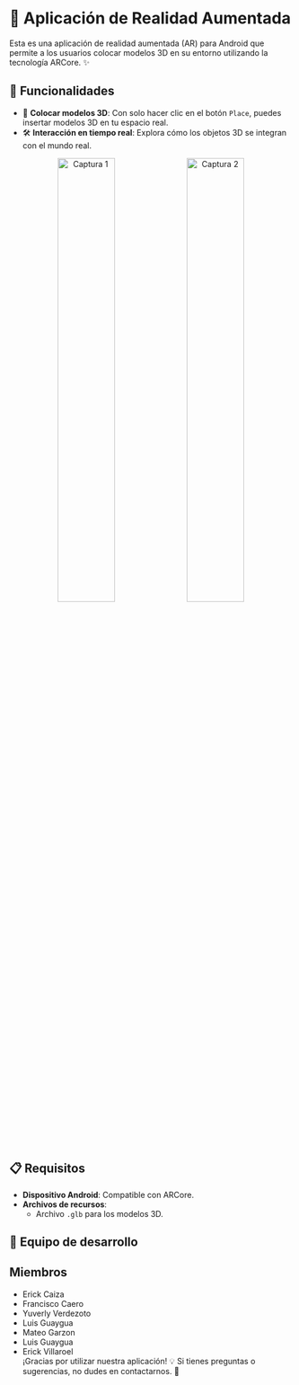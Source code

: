 # 📱 Aplicación de Realidad Aumentada

Esta es una aplicación de realidad aumentada (AR) para Android que permite a los usuarios colocar modelos 3D en su entorno utilizando la tecnología ARCore. ✨

## 🚀 Funcionalidades
- 🌟 **Colocar modelos 3D**: Con solo hacer clic en el botón `Place`, puedes insertar modelos 3D en tu espacio real.
- 🛠️ **Interacción en tiempo real**: Explora cómo los objetos 3D se integran con el mundo real.

<div align="center">
  <img src="https://github.com/user-attachments/assets/5283a205-d3a0-462c-a769-4de342e27dcc" alt="Captura 1" width="45%">
  <img src="https://github.com/user-attachments/assets/5e422eda-ff68-40cf-bac8-6e13adb765c5" alt="Captura 2" width="45%">
</div>

## 📋 Requisitos
- **Dispositivo Android**: Compatible con ARCore.
- **Archivos de recursos**:
  - Archivo `.glb` para los modelos 3D.

## 👥 Equipo de desarrollo
## Miembros 
- Erick Caiza
- Francisco Caero
- Yuverly Verdezoto
- Luis Guaygua
- Mateo Garzon
- Luis Guaygua
- Erick Villaroel  
¡Gracias por utilizar nuestra aplicación! 💡 Si tienes preguntas o sugerencias, no dudes en contactarnos. 📩

